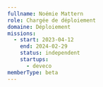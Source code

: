 ```yaml
---
fullname: Noémie Mattern
role: Chargée de déploiement
domaine: Déploiement
missions:
  - start: 2023-04-12
    end: 2024-02-29
    status: independent
    startups:
      - deveco
memberType: beta
---
```

